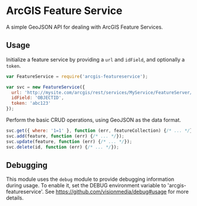ArcGIS Feature Service
======================

A simple GeoJSON API for dealing with ArcGIS Feature Services.

## Usage

Initialize a feature service by providing a `url` and `idField`, and optionally a `token`.

```javascript
var FeatureService = require('arcgis-featureservice');

var svc = new FeatureService({
  url: 'http://mysite.com/arcgis/rest/services/MyService/FeatureServer/0',
  idField: 'OBJECTID',
  token: 'abc123'
});
```
Perform the basic CRUD operations, using GeoJSON as the data format.

```javascript
svc.get({ where: '1=1' }, function (err, featureCollection) {/* ... */});
svc.add(feature, function (err) {/* ... */});
svc.update(feature, function (err) {/* ... */});
svc.delete(id, function (err) {/* ... */});
```

## Debugging

This module uses the `debug` module to provide debugging information during usage. To enable it, set the DEBUG
environment variable to 'arcgis-featureservice'. See https://github.com/visionmedia/debug#usage for more details.

